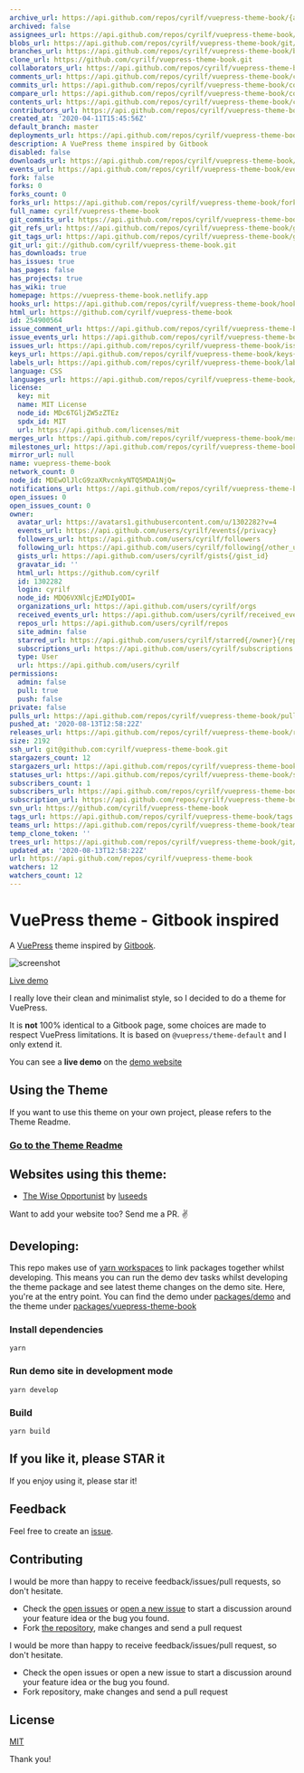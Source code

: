 ```yaml
---
archive_url: https://api.github.com/repos/cyrilf/vuepress-theme-book/{archive_format}{/ref}
archived: false
assignees_url: https://api.github.com/repos/cyrilf/vuepress-theme-book/assignees{/user}
blobs_url: https://api.github.com/repos/cyrilf/vuepress-theme-book/git/blobs{/sha}
branches_url: https://api.github.com/repos/cyrilf/vuepress-theme-book/branches{/branch}
clone_url: https://github.com/cyrilf/vuepress-theme-book.git
collaborators_url: https://api.github.com/repos/cyrilf/vuepress-theme-book/collaborators{/collaborator}
comments_url: https://api.github.com/repos/cyrilf/vuepress-theme-book/comments{/number}
commits_url: https://api.github.com/repos/cyrilf/vuepress-theme-book/commits{/sha}
compare_url: https://api.github.com/repos/cyrilf/vuepress-theme-book/compare/{base}...{head}
contents_url: https://api.github.com/repos/cyrilf/vuepress-theme-book/contents/{+path}
contributors_url: https://api.github.com/repos/cyrilf/vuepress-theme-book/contributors
created_at: '2020-04-11T15:45:56Z'
default_branch: master
deployments_url: https://api.github.com/repos/cyrilf/vuepress-theme-book/deployments
description: A VuePress theme inspired by Gitbook
disabled: false
downloads_url: https://api.github.com/repos/cyrilf/vuepress-theme-book/downloads
events_url: https://api.github.com/repos/cyrilf/vuepress-theme-book/events
fork: false
forks: 0
forks_count: 0
forks_url: https://api.github.com/repos/cyrilf/vuepress-theme-book/forks
full_name: cyrilf/vuepress-theme-book
git_commits_url: https://api.github.com/repos/cyrilf/vuepress-theme-book/git/commits{/sha}
git_refs_url: https://api.github.com/repos/cyrilf/vuepress-theme-book/git/refs{/sha}
git_tags_url: https://api.github.com/repos/cyrilf/vuepress-theme-book/git/tags{/sha}
git_url: git://github.com/cyrilf/vuepress-theme-book.git
has_downloads: true
has_issues: true
has_pages: false
has_projects: true
has_wiki: true
homepage: https://vuepress-theme-book.netlify.app
hooks_url: https://api.github.com/repos/cyrilf/vuepress-theme-book/hooks
html_url: https://github.com/cyrilf/vuepress-theme-book
id: 254900564
issue_comment_url: https://api.github.com/repos/cyrilf/vuepress-theme-book/issues/comments{/number}
issue_events_url: https://api.github.com/repos/cyrilf/vuepress-theme-book/issues/events{/number}
issues_url: https://api.github.com/repos/cyrilf/vuepress-theme-book/issues{/number}
keys_url: https://api.github.com/repos/cyrilf/vuepress-theme-book/keys{/key_id}
labels_url: https://api.github.com/repos/cyrilf/vuepress-theme-book/labels{/name}
language: CSS
languages_url: https://api.github.com/repos/cyrilf/vuepress-theme-book/languages
license:
  key: mit
  name: MIT License
  node_id: MDc6TGljZW5zZTEz
  spdx_id: MIT
  url: https://api.github.com/licenses/mit
merges_url: https://api.github.com/repos/cyrilf/vuepress-theme-book/merges
milestones_url: https://api.github.com/repos/cyrilf/vuepress-theme-book/milestones{/number}
mirror_url: null
name: vuepress-theme-book
network_count: 0
node_id: MDEwOlJlcG9zaXRvcnkyNTQ5MDA1NjQ=
notifications_url: https://api.github.com/repos/cyrilf/vuepress-theme-book/notifications{?since,all,participating}
open_issues: 0
open_issues_count: 0
owner:
  avatar_url: https://avatars1.githubusercontent.com/u/1302282?v=4
  events_url: https://api.github.com/users/cyrilf/events{/privacy}
  followers_url: https://api.github.com/users/cyrilf/followers
  following_url: https://api.github.com/users/cyrilf/following{/other_user}
  gists_url: https://api.github.com/users/cyrilf/gists{/gist_id}
  gravatar_id: ''
  html_url: https://github.com/cyrilf
  id: 1302282
  login: cyrilf
  node_id: MDQ6VXNlcjEzMDIyODI=
  organizations_url: https://api.github.com/users/cyrilf/orgs
  received_events_url: https://api.github.com/users/cyrilf/received_events
  repos_url: https://api.github.com/users/cyrilf/repos
  site_admin: false
  starred_url: https://api.github.com/users/cyrilf/starred{/owner}{/repo}
  subscriptions_url: https://api.github.com/users/cyrilf/subscriptions
  type: User
  url: https://api.github.com/users/cyrilf
permissions:
  admin: false
  pull: true
  push: false
private: false
pulls_url: https://api.github.com/repos/cyrilf/vuepress-theme-book/pulls{/number}
pushed_at: '2020-08-13T12:58:22Z'
releases_url: https://api.github.com/repos/cyrilf/vuepress-theme-book/releases{/id}
size: 2192
ssh_url: git@github.com:cyrilf/vuepress-theme-book.git
stargazers_count: 12
stargazers_url: https://api.github.com/repos/cyrilf/vuepress-theme-book/stargazers
statuses_url: https://api.github.com/repos/cyrilf/vuepress-theme-book/statuses/{sha}
subscribers_count: 1
subscribers_url: https://api.github.com/repos/cyrilf/vuepress-theme-book/subscribers
subscription_url: https://api.github.com/repos/cyrilf/vuepress-theme-book/subscription
svn_url: https://github.com/cyrilf/vuepress-theme-book
tags_url: https://api.github.com/repos/cyrilf/vuepress-theme-book/tags
teams_url: https://api.github.com/repos/cyrilf/vuepress-theme-book/teams
temp_clone_token: ''
trees_url: https://api.github.com/repos/cyrilf/vuepress-theme-book/git/trees{/sha}
updated_at: '2020-08-13T12:58:22Z'
url: https://api.github.com/repos/cyrilf/vuepress-theme-book
watchers: 12
watchers_count: 12
---
```


# VuePress theme - Gitbook inspired

A [VuePress](https://vuepress.vuejs.org) theme inspired by [Gitbook](https://docs.gitbook.com/).

![screenshot](screenshot.png)

[Live demo](https://vuepress-theme-book.netlify.app)

I really love their clean and minimalist style, so I decided to do a theme for VuePress.

It is **not** 100% identical to a Gitbook page, some choices are made to respect VuePress limitations.
It is based on `@vuepress/theme-default` and I only extend it.

You can see a **live demo** on the [demo website](https://vuepress-theme-book.netlify.app)

## Using the Theme

If you want to use this theme on your own project, please refers to the Theme Readme.

### [Go to the Theme Readme](https://raw.githubusercontent.com/cyrilf/vuepress-theme-book/master/packages/vuepress-theme-book/README.md)

## Websites using this theme:

- [The Wise Opportunist](https://opportunist.luseeds.com) by [luseeds](https://luseeds.com)

Want to add your website too? Send me a PR. :v:

## Developing:

This repo makes use of [yarn workspaces](https://yarnpkg.com/lang/en/docs/workspaces/) to link packages together whilst developing.
This means you can run the demo dev tasks whilst developing the theme package and see latest theme changes on the demo site.
Here, you're at the entry point. You can find the demo under [packages/demo](https://raw.githubusercontent.com/cyrilf/vuepress-theme-book/master/packages/demo) and the theme under [packages/vuepress-theme-book](https://raw.githubusercontent.com/cyrilf/vuepress-theme-book/master/packages/vuepress-theme-book)

### Install dependencies

`yarn`

### Run demo site in development mode

`yarn develop`

### Build

`yarn build`

## If you like it, please STAR it

If you enjoy using it, please star it!

## Feedback

Feel free to create an [issue](https://github.com/cyrilf/vuepress-theme-book/issues).

## Contributing

I would be more than happy to receive feedback/issues/pull requests, so don't hesitate.

- Check the [open issues](https://github.com/cyrilf/vuepress-theme-book/issues) or [open a new issue](https://github.com/cyrilf/vuepress-theme-book/issues/new) to start a discussion around your feature idea or the bug you found.
- Fork [the repository](https://github.com/cyrilf/vuepress-theme-book), make changes and send a pull request

I would be more than happy to receive feedback/issues/pull request, so don't hesitate.

- Check the open issues or open a new issue to start a discussion around your feature idea or the bug you found.
- Fork repository, make changes and send a pull request

## License

[MIT](https://github.com/cyrilf/vuepress-theme-book/blob/master/LICENSE)

Thank you!
